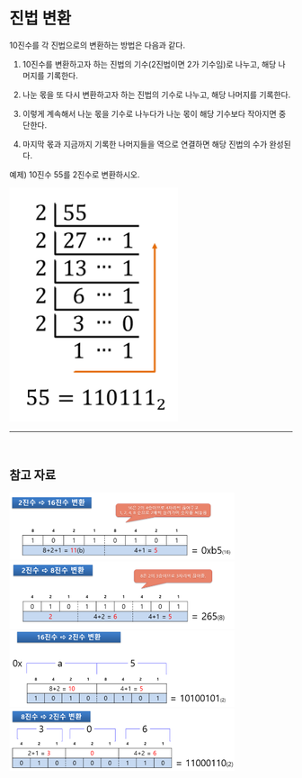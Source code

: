 # 진법 변환

10진수를 각 진법으로의 변환하는 방법은 다음과 같다.

1. 10진수를 변환하고자 하는 진법의 기수(2진법이면 2가 기수임)로 나누고, 해당 나머지를 기록한다.

2. 나눈 몫을 또 다시 변환하고자 하는 진법의 기수로 나누고, 해당 나머지를 기록한다.

3. 이렇게 계속해서 나눈 몫을 기수로 나누다가 나눈 몫이 해당 기수보다 작아지면 중단한다.

4. 마지막 몫과 지금까지 기록한 나머지들을 역으로 연결하면 해당 진법의 수가 완성된다.

예제) 10진수 55를 2진수로 변환하시오.

<img src="../../assets/baseChange1.png" width=300>

<br />

---

<br />

## 참고 자료

<img src="../../assets/baseChange2.png" width=400>
<img src="../../assets/baseChange3.png" width=400>
<img src="../../assets/baseChange4.png" width=400>
<img src="../../assets/baseChange5.png" width=400>